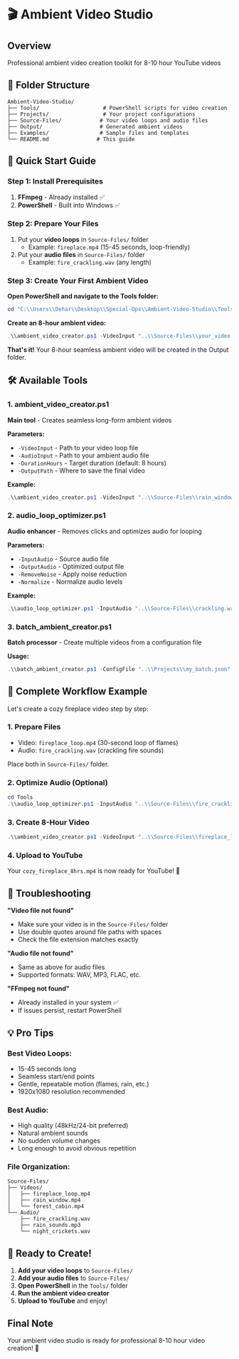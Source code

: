 # 🎬 Ambient Video Studio

## Overview

Professional ambient video creation toolkit for 8-10 hour YouTube videos

## 📁 Folder Structure

```text
Ambient-Video-Studio/
├── Tools/                    # PowerShell scripts for video creation
├── Projects/                 # Your project configurations  
├── Source-Files/            # Your video loops and audio files
├── Output/                  # Generated ambient videos
├── Examples/                # Sample files and templates
└── README.md               # This guide
```

## 🚀 Quick Start Guide

### **Step 1: Install Prerequisites**

1. **FFmpeg** - Already installed ✅
2. **PowerShell** - Built into Windows ✅

### **Step 2: Prepare Your Files**

1. Put your **video loops** in `Source-Files/` folder
   - Example: `fireplace.mp4` (15-45 seconds, loop-friendly)
2. Put your **audio files** in `Source-Files/` folder
   - Example: `fire_crackling.wav` (any length)

### **Step 3: Create Your First Ambient Video**

**Open PowerShell and navigate to the Tools folder:**

```powershell
cd "C:\\Users\\Dehar\\Desktop\\Special-Ops\\Ambient-Video-Studio\\Tools"
```

**Create an 8-hour ambient video:**

```powershell
.\\ambient_video_creator.ps1 -VideoInput "..\\Source-Files\\your_video.mp4" -AudioInput "..\\Source-Files\\your_audio.wav" -DurationHours 8 -OutputPath "..\\Output\\my_ambient_video.mp4"
```

**That's it!** Your 8-hour seamless ambient video will be created in the Output folder.

## 🛠️ Available Tools

### **1. ambient_video_creator.ps1**

**Main tool** - Creates seamless long-form ambient videos

**Parameters:**

- `-VideoInput` - Path to your video loop file
- `-AudioInput` - Path to your ambient audio file
- `-DurationHours` - Target duration (default: 8 hours)
- `-OutputPath` - Where to save the final video

**Example:**

```powershell
.\\ambient_video_creator.ps1 -VideoInput "..\\Source-Files\\rain_window.mp4" -AudioInput "..\\Source-Files\\rain_sounds.mp3" -DurationHours 10 -OutputPath "..\\Output\\rain_10hrs.mp4"
```

### **2. audio_loop_optimizer.ps1**

**Audio enhancer** - Removes clicks and optimizes audio for looping

**Parameters:**

- `-InputAudio` - Source audio file
- `-OutputAudio` - Optimized output file
- `-RemoveNoise` - Apply noise reduction
- `-Normalize` - Normalize audio levels

**Example:**

```powershell
.\\audio_loop_optimizer.ps1 -InputAudio "..\\Source-Files\\crackling.wav" -OutputAudio "..\\Source-Files\\crackling_optimized.wav" -RemoveNoise -Normalize
```

### **3. batch_ambient_creator.ps1**

**Batch processor** - Create multiple videos from a configuration file

**Usage:**

```powershell
.\\batch_ambient_creator.ps1 -ConfigFile "..\\Projects\\my_batch.json"
```

## 📝 Complete Workflow Example

Let's create a cozy fireplace video step by step:

### **1. Prepare Files**

- Video: `fireplace_loop.mp4` (30-second loop of flames)
- Audio: `fire_crackling.wav` (crackling fire sounds)

Place both in `Source-Files/` folder.

### **2. Optimize Audio (Optional)**

```powershell
cd Tools
.\\audio_loop_optimizer.ps1 -InputAudio "..\\Source-Files\\fire_crackling.wav" -OutputAudio "..\\Source-Files\\fire_crackling_clean.wav" -RemoveNoise -Normalize
```

### **3. Create 8-Hour Video**

```powershell
.\\ambient_video_creator.ps1 -VideoInput "..\\Source-Files\\fireplace_loop.mp4" -AudioInput "..\\Source-Files\\fire_crackling_clean.wav" -DurationHours 8 -OutputPath "..\\Output\\cozy_fireplace_8hrs.mp4"
```

### **4. Upload to YouTube**

Your `cozy_fireplace_8hrs.mp4` is now ready for YouTube! 🎉

## 🔧 Troubleshooting

**"Video file not found"**

- Make sure your video is in the `Source-Files/` folder
- Use double quotes around file paths with spaces
- Check the file extension matches exactly

**"Audio file not found"**

- Same as above for audio files
- Supported formats: WAV, MP3, FLAC, etc.

**"FFmpeg not found"**

- Already installed in your system ✅
- If issues persist, restart PowerShell

## 💡 Pro Tips

### **Best Video Loops:**

- 15-45 seconds long
- Seamless start/end points
- Gentle, repeatable motion (flames, rain, etc.)
- 1920x1080 resolution recommended

### **Best Audio:**

- High quality (48kHz/24-bit preferred)
- Natural ambient sounds
- No sudden volume changes
- Long enough to avoid obvious repetition

### **File Organization:**

```text
Source-Files/
├── Videos/
│   ├── fireplace_loop.mp4
│   ├── rain_window.mp4
│   └── forest_cabin.mp4
└── Audio/
    ├── fire_crackling.wav
    ├── rain_sounds.mp3
    └── night_crickets.wav
```

## 🎯 Ready to Create!

1. **Add your video loops** to `Source-Files/`
2. **Add your audio files** to `Source-Files/`
3. **Open PowerShell** in the `Tools/` folder
4. **Run the ambient video creator**
5. **Upload to YouTube** and enjoy!

## Final Note

Your ambient video studio is ready for professional 8-10 hour video creation! 🚀

<!-- End of README -->
